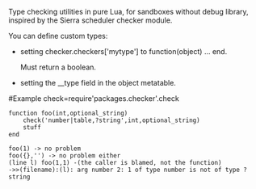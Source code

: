 Type checking utilities in pure Lua, for sandboxes without debug library, inspired by the Sierra scheduler checker module.

You can define custom types:

+ setting checker.checkers['mytype'] to function(object) ... end.
	
	Must return a boolean.

+ setting the __type field in the object metatable.


#Example
	check=require'packages.checker'.check

	function foo(int,optional_string)
		check('number|table,?string',int,optional_string)
		stuff
	end
	
	foo(1) -> no problem
	foo({},'') -> no problem either
	(line l) foo(1,1) -(the caller is blamed, not the function)
	->>(filename):(l): arg number 2: 1 of type number is not of type ?string
